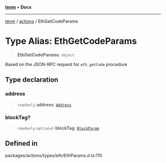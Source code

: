 [**tevm**](../../README.md) • **Docs**

***

[tevm](../../modules.md) / [actions](../README.md) / EthGetCodeParams

# Type Alias: EthGetCodeParams

> **EthGetCodeParams**: `object`

Based on the JSON-RPC request for `eth_getCode` procedure

## Type declaration

### address

> `readonly` **address**: [`Address`](Address.md)

### blockTag?

> `readonly` `optional` **blockTag**: [`BlockParam`](../../index/type-aliases/BlockParam.md)

## Defined in

packages/actions/types/eth/EthParams.d.ts:110
